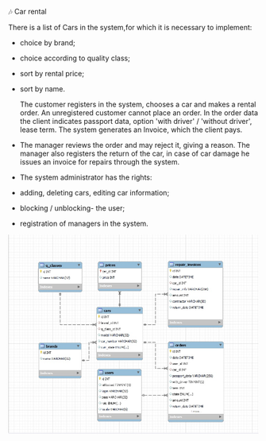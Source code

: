 :notes: Car rental

There is a list of Cars in the system,for which it is necessary to implement:
- choice by brand;
- choice according to quality class;
- sort by rental price;
- sort by name.
 
  The customer registers in the system, chooses a car and makes a rental order. An unregistered customer cannot place 
an order. In the order data the client indicates passport data, option 'with driver' / 'without driver', lease term.
The system generates an Invoice, which the client pays.
- 
  The manager reviews the order and may reject it, giving a reason. The manager also registers the return of the car, 
in case of car damage he issues an invoice for repairs through the system.
  
- The system administrator has the rights:
- adding, deleting cars, editing car information;
- blocking / unblocking- the user;
- registration of managers in the system.


![prokatauto db](/prokat_db.jpg)


